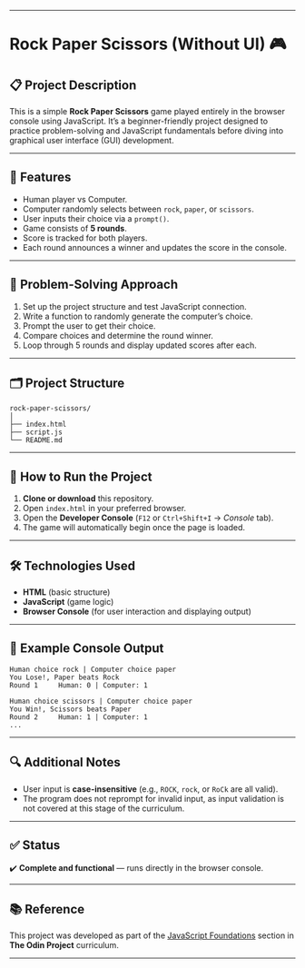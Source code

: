 
---

# Rock Paper Scissors (Without UI) 🎮

## 📋 Project Description

This is a simple **Rock Paper Scissors** game played entirely in the browser console using JavaScript. It’s a beginner-friendly project designed to practice problem-solving and JavaScript fundamentals before diving into graphical user interface (GUI) development.

---

## 🚀 Features

* Human player vs Computer.
* Computer randomly selects between `rock`, `paper`, or `scissors`.
* User inputs their choice via a `prompt()`.
* Game consists of **5 rounds**.
* Score is tracked for both players.
* Each round announces a winner and updates the score in the console.

---

## 🧠 Problem-Solving Approach

1. Set up the project structure and test JavaScript connection.
2. Write a function to randomly generate the computer’s choice.
3. Prompt the user to get their choice.
4. Compare choices and determine the round winner.
5. Loop through 5 rounds and display updated scores after each.

---

## 🗂️ Project Structure

```
rock-paper-scissors/
│
├── index.html
├── script.js
└── README.md
```

---

## 📄 How to Run the Project

1. **Clone or download** this repository.
2. Open `index.html` in your preferred browser.
3. Open the **Developer Console** (`F12` or `Ctrl+Shift+I` → *Console* tab).
4. The game will automatically begin once the page is loaded.

---

## 🛠️ Technologies Used

* **HTML** (basic structure)
* **JavaScript** (game logic)
* **Browser Console** (for user interaction and displaying output)

---

## 📸 Example Console Output

```
Human choice rock | Computer choice paper
You Lose!, Paper beats Rock
Round 1     Human: 0 | Computer: 1

Human choice scissors | Computer choice paper
You Win!, Scissors beats Paper
Round 2     Human: 1 | Computer: 1
...
```

---

## 🔍 Additional Notes

* User input is **case-insensitive** (e.g., `ROCK`, `rock`, or `RoCk` are all valid).
* The program does not reprompt for invalid input, as input validation is not covered at this stage of the curriculum.

---

## ✅ Status

✔️ **Complete and functional** — runs directly in the browser console.

---

## 📚 Reference

This project was developed as part of the [JavaScript Foundations](https://www.theodinproject.com/) section in **The Odin Project** curriculum.

---
